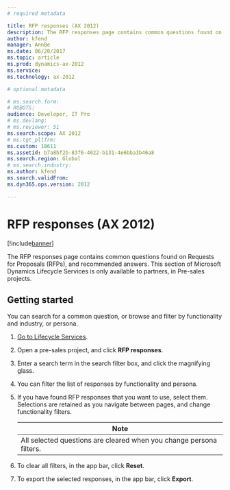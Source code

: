 ```yaml
---
# required metadata

title: RFP responses (AX 2012)
description: The RFP responses page contains common questions found on Requests for Proposals (RFPs), and recommended answers. This section of Microsoft Dynamics Lifecycle Services is only available to partners, in Pre-sales projects.
author: kfend
manager: AnnBe
ms.date: 06/20/2017
ms.topic: article
ms.prod: dynamics-ax-2012 
ms.service:
ms.technology: ax-2012

# optional metadata

# ms.search.form: 
# ROBOTS: 
audience: Developer, IT Pro
# ms.devlang: 
# ms.reviewer: 51
ms.search.scope: AX 2012
# ms.tgt_pltfrm: 
ms.custom: 18611
ms.assetid: b7a8bf2b-83f6-4022-b131-4e6bba3b46a8
ms.search.region: Global
# ms.search.industry: 
ms.author: kfend
ms.search.validFrom: 
ms.dyn365.ops.version: 2012

---
```


# RFP responses (AX 2012)

[!include[banner](../../includes/banner.md)]


The RFP responses page contains common questions found on Requests for Proposals (RFPs), and recommended answers. This section of Microsoft Dynamics Lifecycle Services is only available to partners, in Pre-sales projects.

Getting started
---------------

You can search for a common question, or browse and filter by functionality and industry, or persona.

1.  [Go to Lifecycle Services](https://lcs.dynamics.com).
2.  Open a pre-sales project, and click **RFP responses**.
3.  Enter a search term in the search filter box, and click the magnifying glass.
4.  You can filter the list of responses by functionality and persona.
5.  If you have found RFP responses that you want to use, select them. Selections are retained as you navigate between pages, and change functionality filters.

    | **Note**                                                            |
    |---------------------------------------------------------------------|
    | All selected questions are cleared when you change persona filters. |

6.  To clear all filters, in the app bar, click **Reset**.
7.  To export the selected responses, in the app bar, click **Export**.




